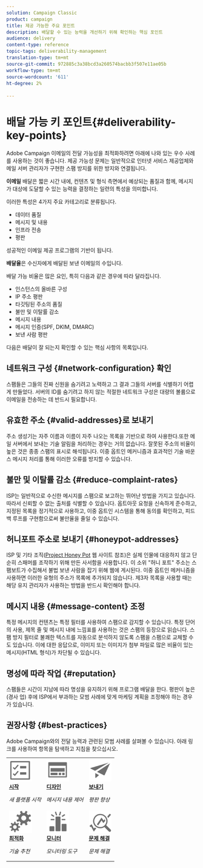 ```yaml
---
solution: Campaign Classic
product: campaign
title: 제공 가능한 주요 포인트
description: 배달할 수 있는 능력을 개선하기 위해 확인하는 핵심 포인트
audience: delivery
content-type: reference
topic-tags: deliverability-management
translation-type: tm+mt
source-git-commit: 972885c3a38bcd3a260574bacbb3f507e11ae05b
workflow-type: tm+mt
source-wordcount: '611'
ht-degree: 2%

---
```



# 배달 가능 키 포인트{#deliverability-key-points}

Adobe Campaign 이메일의 전달 가능성을 최적화하려면 아래에 나와 있는 우수 사례를 사용하는 것이 좋습니다. 제공 가능성 문제는 일반적으로 인터넷 서비스 제공업체와 메일 서버 관리자가 구현한 스팸 방지를 위한 방지와 연결됩니다.

**이메일** 배달은 짧은 시간 내에, 컨텐츠 및 형식 측면에서 예상되는 품질과 함께, 메시지가 대상에 도달할 수 있는 능력을 결정하는 일련의 특성을 의미합니다.

이러한 특성은 4가지 주요 카테고리로 분류됩니다.
* 데이터 품질
* 메시지 및 내용
* 인프라 전송
* 평판

성공적인 이메일 제공 프로그램의 기반이 됩니다.

**배달율**&#x200B;은 수신자에게 배달된 보낸 이메일의 수입니다.

배달 가능 비율은 많은 요인, 특히 다음과 같은 경우에 따라 달라집니다.
* 인스턴스의 올바른 구성
* IP 주소 평판
* 타깃팅된 주소의 품질
* 불만 및 이탈률 감소
* 메시지 내용
* 메시지 인증(SPF, DKIM, DMARC)
* 보낸 사람 평판

다음은 배달이 잘 되는지 확인할 수 있는 핵심 사항의 목록입니다.

## 네트워크 구성 {#network-configuration} 확인

스팸들은 그들의 진짜 신원을 숨기려고 노력하고 그 결과 그들의 서버를 식별하기 어렵게 만들었다. 서버의 ID를 숨기려고 하지 않는 적절한 네트워크 구성은 대량의 볼륨으로 이메일을 전송하는 데 반드시 필요합니다.

## 유효한 주소 {#valid-addresses}로 보내기

주소 생성기는 자주 이름과 이름이 자주 나오는 목록을 기반으로 하여 사용한다.또한 메일 서버에서 보내는 기술 알림을 처리하는 경우는 거의 없습니다. 잘못된 주소의 비율이 높은 것은 종종 스팸의 표시로 해석됩니다. 이중 옵트인 메커니즘과 효과적인 기술 바운스 메시지 처리를 통해 이러한 오류를 방지할 수 있습니다.

## 불만 및 이탈률 감소 {#reduce-complaint-rates}

ISP는 일반적으로 수신한 메시지를 스팸으로 보고하는 뛰어난 방법을 가지고 있습니다. 따라서 신뢰할 수 없는 출처를 식별할 수 있습니다. 옵트아웃 요청을 신속하게 준수하고, 지정된 목록을 정기적으로 사용하고, 이중 옵트인 시스템을 통해 동의를 확인하고, 피드백 루프를 구현함으로써 불만율을 줄일 수 있습니다.

## 허니포트 주소로 보내기 {#honeypot-addresses}

ISP 및 기타 조직([Project Honey Pot](https://www.projecthoneypot.org/) 웹 사이트 참조)은 실제 인물에 대응하지 않고 단순히 스패머를 조작하기 위해 만든 사서함을 사용합니다. 이 소위 &quot;허니 포트&quot; 주소는 스팸보트가 수집해서 불법 보낸 사람을 잡기 위해 웹에 게시된다. 이중 옵트인 메커니즘을 사용하면 이러한 유형의 주소가 목록에 추가되지 않습니다. 제3자 목록을 사용할 때는 해당 유지 관리자가 사용하는 방법을 반드시 확인해야 합니다.

## 메시지 내용 {#message-content} 조정

특정 메시지의 컨텐츠는 특정 필터를 사용하여 스팸으로 감지할 수 있습니다. 특정 단어의 사용, 제목 줄 및 메시지 내에 느낌표를 사용하는 것은 스팸의 등장으로 읽습니다. 스팸 방지 필터로 불쾌한 텍스트를 자동으로 분석하지 않도록 스팸을 스팸으로 교체할 수도 있습니다. 이에 대한 응답으로, 이미지 또는 이미지가 첨부 파일로 많은 비율이 있는 메시지(HTML 형식)가 차단될 수 있습니다.

## 명성에 따라 작업 {#reputation}

스팸들은 시간이 지남에 따라 명성을 유지하기 위해 프로그램 배달을 한다. 평판이 높은(경사 업) 후에 ISP에서 부과하는 모범 사례에 맞게 마케팅 계획을 조정해야 하는 경우가 있습니다.

## 권장사항 {#best-practices}

Adobe Campaign와의 전달 능력과 관련된 모범 사례를 살펴볼 수 있습니다. 아래 링크를 사용하여 항목을 탐색하고 지침을 찾으십시오.

<table>
<tr>
  <td>
    <a href="starting-new-platform.md">
      <img alt="시작" src="assets/do-not-localize/start.svg" width="60px"/>
    </a>
    <div>
      <a href="starting-new-platform.md">
    <strong>시작</strong>
    </a>
    </div>
    <p>
    <em>새 플랫폼 시작</em>
    <p>
  </td>
   <td>
    <a href="control-message-content.md">
      <img alt="디자인" src="assets/do-not-localize/design.svg" width="60px"/>
    </a>
    <div>
      <a href="control-message-content.md">
    <strong>디자인</strong>
    </a>
    </div>
    <p>
    <em>메시지 내용 제어</em>
    <p>
  </td>
  <td>
    <a href="improve-reputation.md">
      <img alt="디자인" src="assets/do-not-localize/check.svg" width="60px"/>
    </a>
    <div>
      <a href="improve-reputation.md">
    <strong>보내기</strong>
    </a>
    </div>
    <p>
    <em>평판 향상</em>
    <p>
  </td>
</tr>
<tr>
  <td>
    <a href="technical-recommendations.md">
      <img alt="최적화" src="assets/do-not-localize/optimize.svg" width="60px"/>
    </a>
    <div>
      <a href="technical-recommendations.md">
    <strong>최적화</strong>
    </a>
    </div>
    <p>
    <em>기술 추천</em>
    <p>
  </td>
   <td>
    <a href="monitoring-deliverability.md">
      <img alt="확인" src="assets/do-not-localize/monitor.svg" width="60px"/>
    </a>
    <div>
      <a href="monitoring-deliverability.md">
    <strong>모니터</strong>
    </a>
    </div>
    <p>
    <em>모니터링 도구</em>
    <p>
  </td>
  <td>
    <a href="deliverability-faq.md">
      <img alt="최적화" src="assets/do-not-localize/troubleshoot.svg" width="60px"/>
    </a>
    <div>
      <a href="deliverability-faq.md">
    <strong>문제 해결</strong>
    </a>
    </div>
    <p>
    <em>문제 해결</em>
    <p>
  </td>
</tr>
</table>
